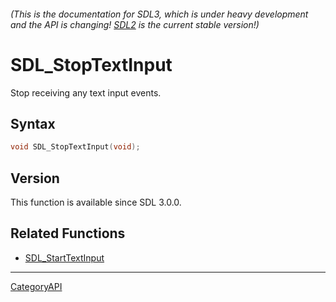 ###### (This is the documentation for SDL3, which is under heavy development and the API is changing! [SDL2](https://wiki.libsdl.org/SDL2/) is the current stable version!)
# SDL_StopTextInput

Stop receiving any text input events.

## Syntax

```c
void SDL_StopTextInput(void);

```

## Version

This function is available since SDL 3.0.0.

## Related Functions

* [SDL_StartTextInput](SDL_StartTextInput)

----
[CategoryAPI](CategoryAPI)

